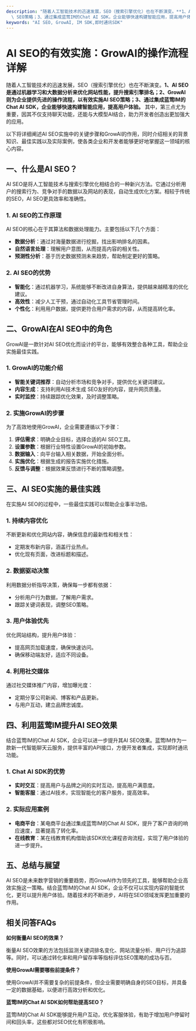 ```yaml
---
description: "随着人工智能技术的迅速发展，SEO（搜索引擎优化）也在不断演变。**1、AI SEO是通过机器学习和大数据分析来优化网站性能，提升搜索引擎排名；2、GrowAI则为企业提供先进的操作流程，以有效实施AI\
  \ SEO策略；3、通过集成蓝莺IM的Chat AI SDK，企业能够快速构建智能应用，提高用户体验。** 其中，第三点尤为重要，因其不仅支持聊天功能，还能与大模型AI结合，助力开发者创造出更加强大的应用。"
keywords: "AI SEO, GrowAI, IM SDK,即时通讯SDK"
---
```

# AI SEO的有效实施：GrowAI的操作流程详解

随着人工智能技术的迅速发展，SEO（搜索引擎优化）也在不断演变。**1、AI SEO是通过机器学习和大数据分析来优化网站性能，提升搜索引擎排名；2、GrowAI则为企业提供先进的操作流程，以有效实施AI SEO策略；3、通过集成蓝莺IM的Chat AI SDK，企业能够快速构建智能应用，提高用户体验。** 其中，第三点尤为重要，因其不仅支持聊天功能，还能与大模型AI结合，助力开发者创造出更加强大的应用。

以下将详细阐述AI SEO实施中的关键步骤和GrowAI的作用，同时介绍相关的背景知识、最佳实践以及实际案例，使各类企业和开发者能够更好地掌握这一领域的核心内容。

## **一、什么是AI SEO？**

AI SEO是将人工智能技术与搜索引擎优化相结合的一种新兴方法。它通过分析用户的搜索行为、竞争对手的数据以及网站的表现，自动生成优化方案。相较于传统的SEO，AI SEO更具效率和准确性。

### **1. AI SEO的工作原理**

AI SEO的核心在于其算法和数据处理能力。主要包括以下几个方面：
- **数据分析**：通过对海量数据进行挖掘，找出影响排名的因素。
- **自然语言处理**：理解用户意图，从而提高内容的相关性。
- **预测性分析**：基于历史数据预测未来趋势，帮助制定更好的策略。

### **2. AI SEO的优势**

- **智能化**：通过机器学习，系统能够不断改进自身算法，提供越来越精准的优化建议。
- **高效性**：减少人工干预，通过自动化工具节省管理时间。
- **个性化**：利用用户数据，提供更符合用户需求的内容，从而提高转化率。

## **二、GrowAI在AI SEO中的角色**

GrowAI是一款针对AI SEO优化而设计的平台，能够有效整合各种工具，帮助企业实施最佳实践。

### **1. GrowAI的功能介绍**

- **智能关键词推荐**：自动分析市场和竞争对手，提供优化关键词建议。
- **内容生成**：支持利用AI技术生成 SEO友好的内容，提升网页质量。
- **实时监控**：持续跟踪优化效果，及时调整策略。

### **2. 实施GrowAI的步骤**

为了高效地使用GrowAI，企业需要遵循以下步骤：
1. **评估需求**：明确企业目标，选择合适的AI SEO工具。
2. **设置参数**：根据行业特性设置GrowAI的初始参数。
3. **数据输入**：向平台输入相关数据，开始全面分析。
4. **实施优化**：根据生成的报告实施优化措施。
5. **反馈与调整**：根据效果反馈进行不断的策略调整。

## **三、AI SEO实施的最佳实践**

在实施AI SEO的过程中，一些最佳实践可以帮助企业事半功倍。

### **1. 持续内容优化**

不断更新和优化网站内容，确保信息的最新性和相关性：
- 定期发布新内容，涵盖行业热点。
- 优化现有页面，改进标题和描述。

### **2. 数据驱动决策**

利用数据分析指导决策，确保每一步都有依据：
- 分析用户行为数据，了解用户需求。
- 跟踪关键词表现，调整SEO策略。

### **3. 用户体验优先**

优化网站结构，提升用户体验：
- 提高网页加载速度，确保快速访问。
- 确保移动端友好，适应不同设备。

### **4. 利用社交媒体**

通过社交媒体推广内容，增加曝光度：
- 定期分享公司新闻、博客和产品更新。
- 与用户互动，建立品牌忠诚度。

## **四、利用蓝莺IM提升AI SEO效果**

结合蓝莺IM的Chat AI SDK，企业可以进一步提升其AI SEO效果。蓝莺IM作为一款新一代智能聊天云服务，提供丰富的API接口，方便开发者集成，实现即时通讯功能。

### **1. Chat AI SDK的优势**

- **实时交互**：提高用户与品牌之间的实时互动，提高用户满意度。
- **智能客服**：通过AI技术，实现智能化的客户服务，提高效率。

### **2. 实际应用案例**

- **电商平台**：某电商平台通过集成蓝莺IM的Chat AI SDK，提升了客户咨询的响应速度，显著提高了转化率。
- **在线教育**：某在线教育机构借助该SDK优化课程咨询流程，实现了用户体验的进一步提升。

## **五、总结与展望**

AI SEO是未来数字营销的重要趋势，而GrowAI作为领先的工具，能够帮助企业高效实施这一策略。结合蓝莺IM的Chat AI SDK，企业不仅可以实现内容的智能优化，更可以提升用户体验。随着技术的不断进步，AI将在SEO领域发挥更加重要的作用。

## 相关问答FAQs

**如何衡量AI SEO的效果？**

衡量AI SEO效果的方法包括监测关键词排名变化、网站流量分析、用户行为追踪等。同时，可以通过转化率和用户留存率等指标评估SEO策略的成功与否。

**使用GrowAI需要哪些前提条件？**

使用GrowAI并不需要复杂的前提条件，但企业需要明确自身的SEO目标，并具备一定的数据基础，以便进行高效分析和优化。

**蓝莺IM的Chat AI SDK如何帮助提高SEO？**

蓝莺IM的Chat AI SDK能够提升用户互动，优化客服体验，有助于增加用户停留时间和回头率，这些都对SEO优化有积极影响。
